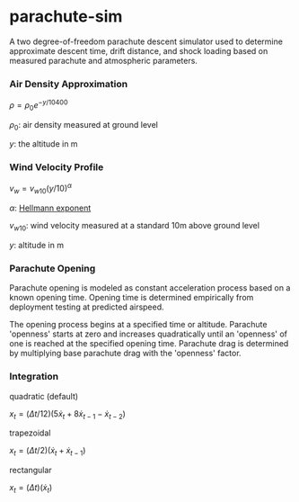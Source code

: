 # parachute-sim

A two degree-of-freedom parachute descent simulator used to determine approximate descent time, drift distance, and shock loading based on measured parachute and atmospheric parameters.

### Air Density Approximation

$\rho = \rho_0 e^{-y/10400}$

$\rho_0$: air density measured at ground level

$y$: the altitude in m

### Wind Velocity Profile

$v_w = v_{w10}(y/10)^{\alpha}$

$\alpha$: [Hellmann exponent](https://en.wikipedia.org/wiki/Wind_gradient#Wind_turbines)

$v_{w10}$: wind velocity measured at a standard 10m above ground level

$y$: altitude in m

### Parachute Opening

Parachute opening is modeled as constant acceleration process based on a known opening time. Opening time is determined empirically from deployment testing at predicted airspeed.

The opening process begins at a specified time or altitude. Parachute 'openness' starts at zero and increases quadratically until an 'openness' of one is reached at the specified opening time. Parachute drag is determined by multiplying base parachute drag with the 'openness' factor.

### Integration

quadratic (default)

$x_t = (\Delta t / 12) (5 \dot{x}_{t} + 8 \dot{x}_{t-1} - \dot{x}_{t-2})$

trapezoidal

$x_t = (\Delta t / 2) (\dot{x}_{t} + \dot{x}_{t-1})$

rectangular

$x_t = (\Delta t) (\dot{x}_{t})$
